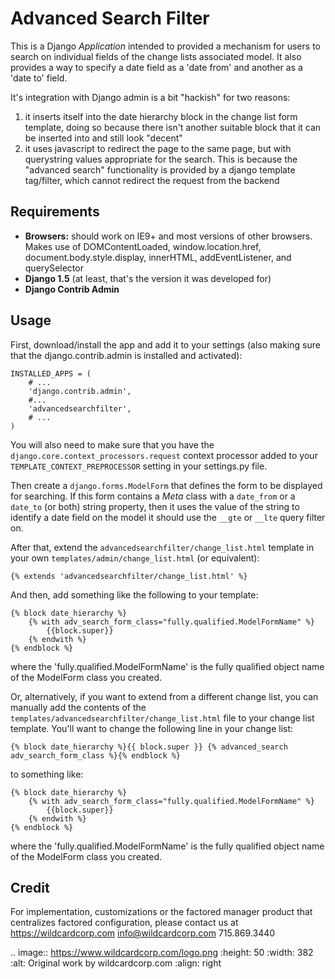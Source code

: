 # Advanced Search Filter

This is a Django *Application* intended to provided a mechanism for users to
search on individual fields of the change lists associated model. It also
provides a way to specify a date field as a 'date from' and another as a
'date to' field.

It's integration with Django admin is a bit "hackish" for two reasons:

  1. it inserts itself into the date hierarchy block in the change list form
     template, doing so because there isn't another suitable block that it can
     be inserted into and still look "decent"
  2. it uses javascript to redirect the page to the same page, but with
     querystring values appropriate for the search. This is because the
     "advanced search" functionality is provided by a django template
     tag/filter, which cannot redirect the request from the backend


## Requirements

  * **Browsers:** should work on IE9+ and most versions of other
    browsers. Makes use of DOMContentLoaded, window.location.href,
    document.body.style.display, innerHTML, addEventListener, and querySelector
  * **Django 1.5** (at least, that's the version it was developed for)
  * **Django Contrib Admin**


## Usage

First, download/install the app and add it to your settings (also making sure
that the django.contrib.admin is installed and activated):

    INSTALLED_APPS = (
        # ...
        'django.contrib.admin',
        #...
        'advancedsearchfilter',
        # ...
    )

You will also need to make sure that you have the `django.core.context_processors.request`
context processor added to your `TEMPLATE_CONTEXT_PREPROCESSOR` setting in your
settings.py file.

Then create a `django.forms.ModelForm` that defines the form
to be displayed for searching. If this form contains a *Meta* class with a
`date_from` or a `date_to` (or both) string property, then it uses the value
of the string to identify a date field on the model it should use the `__gte`
or `__lte` query filter on.

After that, extend the `advancedsearchfilter/change_list.html` template in your own
`templates/admin/change_list.html` (or equivalent):

    {% extends 'advancedsearchfilter/change_list.html' %}

And then, add something like the following to your template:

    {% block date_hierarchy %}
        {% with adv_search_form_class="fully.qualified.ModelFormName" %}
            {{block.super}}
        {% endwith %}
    {% endblock %}

where the 'fully.qualified.ModelFormName' is the fully qualified object name
of the ModelForm class you created.

Or, alternatively, if you want to extend from a different change list, you can
manually add the contents of the
`templates/advancedsearchfilter/change_list.html` file to your change list
template. You'll want to change the following line in your change list:

    {% block date_hierarchy %}{{ block.super }} {% advanced_search adv_search_form_class %}{% endblock %}

to something like:

    {% block date_hierarchy %}
        {% with adv_search_form_class="fully.qualified.ModelFormName" %}
            {{block.super}}
        {% endwith %}
    {% endblock %}

where the 'fully.qualified.ModelFormName' is the fully qualified object name
of the ModelForm class you created.

Credit
------
For implementation, customizations or the factored manager product that centralizes factored configuration, please contact us at https://wildcardcorp.com
info@wildcardcorp.com 
715.869.3440


.. image:: https://www.wildcardcorp.com/logo.png
   :height: 50
   :width: 382
   :alt: Original work by wildcardcorp.com
   :align: right
   
